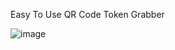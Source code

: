 Easy To Use QR Code Token Grabber 

![image](https://github.com/user-attachments/assets/3b7acc28-0eff-4b1f-8585-9c0d0f43b003)

